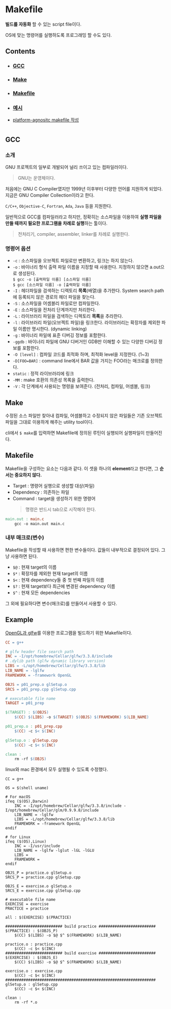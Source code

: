 # Makefile

**빌드를 자동화** 할 수 있는 script file이다.

OS에 맞는 명령어를 실행하도록 프로그래밍 할 수도 있다.

## Contents		
* ### [GCC](https://github.com/mingeun2154/skill/tree/main/script/Makefile#gcc-1)
* ### [Make](https://github.com/mingeun2154/skill/tree/main/script/Makefile#make-1)
* ### [Makefile](https://github.com/mingeun2154/skill/tree/main/script/Makefile#makefile-2)
* ### [예시](https://github.com/mingeun2154/skill/tree/main/script/Makefile#example)      
* [platform-agnositc makefile 작성](#)

#    

## GCC

### 소개
GNU 프로젝트의 일부로 개발되어 널리 쓰이고 있는 컴파일러이다. 
> GNU는 운영체이다.

처음에는 GNU C Compiler였지만 1999년 이후부터 다양한 언어를 지원하게 되었다. 지금은 GNU Compiler Collection이라고 한다.

`C/C++`, `Objective-C`, `Fortran`, `Ada`, `Java` 등을 지원한다.

일반적으로 GCC를 컴파일러라고 하지만, 정확히는 소스파일을 이용하여 **실행 파일을 만들 때까지 필요한 프로그램을 차례로 실행**하는 툴이다.
> 전처리기, compiler, assembler, linker를 차례로 실행한다.

### 명령어 옵션

* `-c` : 소스파일을 오브젝트 파일로만 변환하고, 링크는 하지 않는다.
* `-o` : 바이너리 형식 출력 파일 이름을 지정할 때 사용한다. 지정하지 않으면 a.out으로 생성된다.       
		`$ gcc -o [출력파일 이름] [소스파일 이름]`       
		`$ gcc [소스파일 이름] -o [출력파일 이름]`        
* `-I` : 헤더파일을 검색하는 디렉토리 **목록**(배열)을 추가한다. System search path에 등록되지 않은 경로의 헤더 파일을 찾는다.
* `-S` : 소스파일을 어셈블리 파일로만 컴파일한다.
* `-E` : 소스파일을 전처리 단계까지만 처리한다.
* `-L` : 라이브러리 파일을 검색하는 디렉토리 **목록**을 추라한다.
* `-l` : 라이브러리 파일(오브젝트 파일)을 링크한다. 라이브러리는 확장자를 제외한 파일 이름만 명시한다. (dynamic linking)
* `-g` : 바이너리 파일에 표준 디버깅 정보를 포함한다.
* `-ggdb` : 바이너리 파일에 GNU 디버거인 GDB만 이해할 수 있는 다양한 디버깅 정보를 포함한다.
* `-O [level]` : 컴파일 코드를 최적화 하며, 최적화 level을 지정한다. (1~3)
* `-D[FOO=BAR]` : command line에서 BAR 값을 가지는 FOO라는 매크로를 정의한다.
* `static` : 정적 라이브러리에 링크
* `-MM` : make 호환의 의존성 목록을 출력한다.
* `-V` : 각 단계에서 사용되는 명령을 보여준다. (전처리, 컴파일, 어셈블, 링크)

## Make
수정된 소스 파일만 찾아내 컴파일, 어셈블하고 수정되지 않은 파일들은 기존 오브젝트 파일을 그대로 이용하게 해주는 utility tool이다.

cli에서 `$ make`를 입력하면 Makefile에 정의된 루틴이 실행되어 실행파일이 만들어진다.

## Makefile
Makefile을 구성하는 요소는 다음과 같다. 이 셋을 하나의 **element**라고 한다면, 그 **순서는 중요하지 않다.**

* Target : 명령어 실행으로 생성할 대상(파일)
* Dependency : 의존하는 파일
* Command : target을 생성하기 위한 명령어
	>명령은 반드시 tab으로 시작해야 한다.

```Makefile
main.out : main.c
	gcc -o main.out main.c
```

### 내부 매크로(변수)
Makefile을 작성할 때 사용하면 편한 변수들이다. 값들이 내부적으로 결정되어 있다. 그냥 사용하면 된다.

* `$@` : 현재 target의 이름
* `$*` : 확장자를 제외한 현재 target의 이름
* `$<` : 현재 dependency들 중 첫 번째 파일의 이름
* `$?` : 현재 target보다 최근에 변경된 dependency 이름
* `$^` : 현재 모든 dependencies

그 외에 필요하다면 변수(매크로)를 만들어서 사용할 수 있다.

## Example

[OpenGL과 glfw](https://github.com/mingeun2154/CS/tree/main/CG/DevEnv#opengl-and-glu)를 이용한 프로그램을 빌드하기 위한 Makefile이다.

```Makefile
CC = g++

# glfw header file search path
INC = -I/opt/homebrew/Cellar/glfw/3.3.8/include 
# .dylib path (glfw dynamic library version)
LIBS = -L/opt/homebrew/Cellar/glfw/3.3.8/lib
LIB_NAME = -lglfw
FRAMEWORK = -framework OpenGL

OBJS = p01_prep.o glSetup.o
SRCS = p01_prep.cpp glSetup.cpp

# executable file name
TARGET = p01_prep

$(TARGET) : $(OBJS)
	$(CC) $(LIBS) -o $(TARGET) $(OBJS) $(FRAMEWORK) $(LIB_NAME)

p01_prep.o : p01_prep.cpp
	$(CC) -c $< $(INC)

glSetup.o : glSetup.cpp
	$(CC) -c $< $(INC)

clean : 
	rm -rf $(OBJS)
```

linux와 mac 환경에서 모두 실행될 수 있도록 수정했다.
```
CC = g++

OS = $(shell uname)

# For macOS
ifeq ($(OS),Darwin)
	INC = -I/opt/homebrew/Cellar/glfw/3.3.8/include -I/opt/homebrew/Cellar/glm/0.9.9.8/include 
	LIB_NAME = -lglfw
	LIBS = -L/opt/homebrew/Cellar/glfw/3.3.8/lib
	FRAMEWORK = -framework OpenGL
endif

# for Linux
ifeq ($(OS),Linux)
	INC = -I/usr/include
	LIB_NAME = -lglfw -lglut -lGL -lGLU
	LIBS = 
	FRAMEWORK = 
endif

OBJS_P = practice.o glSetup.o
SRCS_P = practice.cpp glSetup.cpp

OBJS_E = exercise.o glSetup.o
SRCS_E = exercise.cpp glSetup.cpp

# executable file name
EXERCISE = exercise
PRACTICE = practice

all : $(EXERCISE) $(PRACTICE)

######################### build practice ######################### 
$(PRACTICE) : $(OBJS_P)
	$(CC) $(LIBS) -o $@ $^ $(FRAMEWORK) $(LIB_NAME)

practice.o : practice.cpp
	$(CC) -c $< $(INC)
######################### build exercise ######################### 
$(EXERCISE) : $(OBJS_E)
	$(CC) $(LIBS) -o $@ $^ $(FRAMEWORK) $(LIB_NAME)

exercise.o : exercise.cpp
	$(CC) -c $< $(INC)
################################################################## 
glSetup.o : glSetup.cpp
	$(CC) -c $< $(INC)

clean : 
	rm -rf *.o
```
